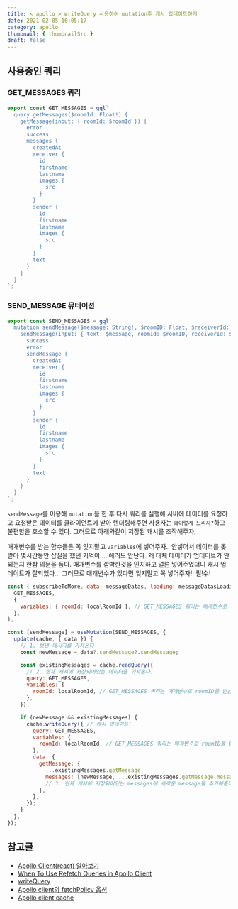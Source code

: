 ```yaml
---
title: < apollo > writeQuery 사용하여 mutation후 캐시 업데이트하기
date: 2021-02-05 10:05:17
category: apollo
thumbnail: { thumbnailSrc }
draft: false
---
```


## 사용중인 쿼리
### GET_MESSAGES 쿼리
```js
export const GET_MESSAGES = gql`
  query getMessages($roomId: Float!) {
    getMessage(input: { roomId: $roomId }) {
      error
      success
      messages {
        createdAt
        receiver {
          id
          firstname
          lastname
          images {
            src
          }
        }
        sender {
          id
          firstname
          lastname
          images {
            src
          }
        }
        text
      }
    }
  }
`;
```

### SEND_MESSAGE 뮤테이션
```js
export const SEND_MESSAGES = gql`
  mutation sendMessage($message: String!, $roomID: Float, $receiverId: Float!) {
    sendMessage(input: { text: $message, roomId: $roomID, receiverId: $receiverId }) {
      success
      error
      sendMessage {
        createdAt
        receiver {
          id
          firstname
          lastname
          images {
            src
          }
        }
        sender {
          id
          firstname
          lastname
          images {
            src
          }
        }
        text
      }
    }
  }
`;
```

`sendMessage`를 이용해 `mutation`을 한 후 다시 쿼리를 실행해 서버에 데이터를 요청하고 요청받은 데이터를 클라이언트에 받아 렌더링해주면 사용자는 `왜이렇게 느리지?`하고 불편함을 호소할 수 있다. 그러므로 아래와같이 저장된 캐시를 조작해주자,


매개변수를 받는 함수들은 꼭 잊지말고 `variables`에 넣어주자.. 안넣어서 데이터를 못받아 몇시간동안 삽질을 했던 기억이.... 에러도 안난다. 왜 대체 데이터가 업데이트가 안되는지 한참 의문을 품다. 매개변수를 깜박한것을 인지하고 얼른 넣어주었더니 캐시 업데이트가 잘되었다... 그러므로 매개변수가 있다면 잊지말고 꼭 넣어주자!! 필!수!

```js
const { subscribeToMore, data: messageDatas, loading: messageDatasLoading } = useQuery(
  GET_MESSAGES,
  {
    variables: { roomId: localRoomId }, // GET_MESSAGES 쿼리는 매개변수로 roomID를 받는다 꼭 설정해주자
  },
);

const [sendMessage] = useMutation(SEND_MESSAGES, {
  update(cache, { data }) {
    // 1. 보낸 메시지를 가져온다
    const newMessage = data?.sendMessage?.sendMessage;

    const existingMessages = cache.readQuery({
      // 2. 현재 캐시에 저장되어있는 데이터를 가져온다.
      query: GET_MESSAGES,
      variables: {
        roomId: localRoomId, // GET_MESSAGES 쿼리는 매개변수로 roomID를 받는다 꼭 설정해주자! 
      },
    });

    if (newMessage && existingMessages) {
      cache.writeQuery({ // 캐시 업데이트!
        query: GET_MESSAGES,
        variables: {
          roomId: localRoomId, // GET_MESSAGES 쿼리는 매개변수로 roomID를 받는다 꼭 설정해주자! 꼭!!!
        },
        data: {
          getMessage: {
            ...existingMessages.getMessage,
            messages: [newMessage, ...existingMessages.getMessage.messages],
            // 3. 현재 캐시에 저장되어있는 messages에 새로운 message를 추가해준다.
          },
        },
      });
    }
  },
});
```


## 참고글
- [Apollo Client(react) 알아보기](https://medium.com/humanscape-tech/apollo-client-react-%EC%95%8C%EC%95%84%EB%B3%B4%EA%B8%B0-cb019131f769)
- [When To Use Refetch Queries in Apollo Client](https://www.apollographql.com/blog/when-to-use-refetch-queries-in-apollo-client/)
- [writeQuery](https://www.apollographql.com/docs/react/caching/cache-interaction/)
- [Apollo client의 fetchPolicy 옵션](https://velog.io/@ashnamuh/Graphql-Apollo-client%EC%9D%98-fetchPolicy-%EC%98%B5%EC%85%98)
- [Apollo client cache](https://velog.io/@zansol/-Apollo-client-cache-wgk3pev5on)